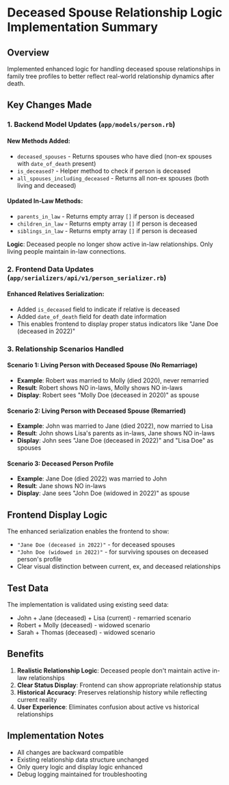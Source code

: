 # Deceased Spouse Relationship Logic Implementation Summary

## Overview
Implemented enhanced logic for handling deceased spouse relationships in family tree profiles to better reflect real-world relationship dynamics after death.

## Key Changes Made

### 1. Backend Model Updates (`app/models/person.rb`)

#### New Methods Added:
- `deceased_spouses` - Returns spouses who have died (non-ex spouses with `date_of_death` present)
- `is_deceased?` - Helper method to check if person is deceased
- `all_spouses_including_deceased` - Returns all non-ex spouses (both living and deceased)

#### Updated In-Law Methods:
- `parents_in_law` - Returns empty array `[]` if person is deceased
- `children_in_law` - Returns empty array `[]` if person is deceased  
- `siblings_in_law` - Returns empty array `[]` if person is deceased

**Logic**: Deceased people no longer show active in-law relationships. Only living people maintain in-law connections.

### 2. Frontend Data Updates (`app/serializers/api/v1/person_serializer.rb`)

#### Enhanced Relatives Serialization:
- Added `is_deceased` field to indicate if relative is deceased
- Added `date_of_death` field for death date information
- This enables frontend to display proper status indicators like "Jane Doe (deceased in 2022)"

### 3. Relationship Scenarios Handled

#### Scenario 1: Living Person with Deceased Spouse (No Remarriage)
- **Example**: Robert was married to Molly (died 2020), never remarried
- **Result**: Robert shows NO in-laws, Molly shows NO in-laws
- **Display**: Robert sees "Molly Doe (deceased in 2020)" as spouse

#### Scenario 2: Living Person with Deceased Spouse (Remarried)  
- **Example**: John was married to Jane (died 2022), now married to Lisa
- **Result**: John shows Lisa's parents as in-laws, Jane shows NO in-laws
- **Display**: John sees "Jane Doe (deceased in 2022)" and "Lisa Doe" as spouses

#### Scenario 3: Deceased Person Profile
- **Example**: Jane Doe (died 2022) was married to John
- **Result**: Jane shows NO in-laws
- **Display**: Jane sees "John Doe (widowed in 2022)" as spouse

## Frontend Display Logic

The enhanced serialization enables the frontend to show:
- `"Jane Doe (deceased in 2022)"` - for deceased spouses
- `"John Doe (widowed in 2022)"` - for surviving spouses on deceased person's profile
- Clear visual distinction between current, ex, and deceased relationships

## Test Data

The implementation is validated using existing seed data:
- John + Jane (deceased) + Lisa (current) - remarried scenario  
- Robert + Molly (deceased) - widowed scenario
- Sarah + Thomas (deceased) - widowed scenario

## Benefits

1. **Realistic Relationship Logic**: Deceased people don't maintain active in-law relationships
2. **Clear Status Display**: Frontend can show appropriate relationship status
3. **Historical Accuracy**: Preserves relationship history while reflecting current reality
4. **User Experience**: Eliminates confusion about active vs historical relationships

## Implementation Notes

- All changes are backward compatible
- Existing relationship data structure unchanged
- Only query logic and display logic enhanced
- Debug logging maintained for troubleshooting
